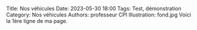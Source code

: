 Title: Nos véhicules
Date: 2023-05-30 18:00
Tags: Test, démonstration
Category: Nos véhicules
Authors: professeur CPI
Illustration: fond.jpg
Voici la 1ère ligne de ma page.

<!-- Créer ici tous les fichiers au format Markdown des articles de la catégorie "Nos véhicules". -->